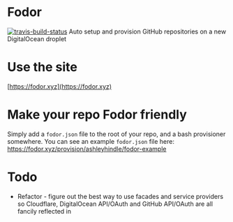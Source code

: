 # Fodor  

[![travis-build-status](https://travis-ci.org/fodorxyz/fodor.svg)](https://travis-ci.org/fodorxyz/fodor)
Auto setup and provision GitHub repositories on a new DigitalOcean droplet

# Use the site  
[https://fodor.xyz](https://fodor.xyz)

# Make your repo Fodor friendly  
Simply add a `fodor.json` file to the root of your repo, and a bash provisioner somewhere.  You can see an example `fodor.json` file here: https://fodor.xyz/provision/ashleyhindle/fodor-example

# Todo

* Refactor - figure out the best way to use facades and service providers so Cloudflare, DigitalOcean API/OAuth and GitHub API/OAuth are all fancily reflected in
